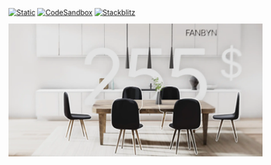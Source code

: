 [![Static](https://img.shields.io/badge/demo-%23646CFF.svg?logo=html5&logoColor=white)](https://pmndrs.github.io/examples/shopping)
[![CodeSandbox](https://img.shields.io/badge/codesandbox-040404?logo=codesandbox&logoColor=DBDBDB)](https://codesandbox.io/s/github/pmndrs/examples/tree/main/demos/shopping)
[![Stackblitz](https://img.shields.io/badge/stackblitz-fff?logo=Stackblitz&logoColor=1389FD)](https://stackblitz.com/github/pmndrs/examples/tree/main/demos/shopping)

![](thumbnail.webp)

